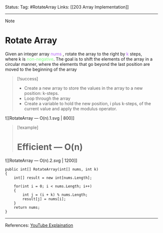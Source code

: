 Status: 
Tag: #RotateArray
Links: [[203 Array Implementation]]

---
> [!note] 
>  # Rotate Array

Given an integer array <span style="color:#b562f9">nums </span>, rotate the array to the right by <span style="color:#b562f9">k</span> steps, where k is <span style="color:#81fd83">non-negative</span>. The goal is to shift the elements of the array in a circular manner, where the elements that go beyond the last position are moved to the beginning of the array 

> [!success] 
> - Create a new array to store the values in the array to a new position: k-steps.
>  - Loop through the array 
>  - Create a variable to hold the new position, i plus k-steps, of the current value and apply the modulus operator. 

![[RotateArray — O(n).1.svg | 800]]

> [!example] 
> # Efficient — O(n) 

![[RotateArray — O(n).2.svg | 1200]]

``` run-csharp
public int[] RotateArray(int[] nums, int k)
{
	int[] result = new int[nums.Length];

	for(int i = 0; i < nums.Length; i++)
	{
		int j = (i + k) % nums.Length;
		result[j] = nums[i];
	}
	return nums;
}
```

---
References: [YouTube Explaination](https://www.youtube.com/watch?v=ehFQ4FsHC9I&ab_channel=CleanCode)
